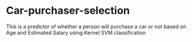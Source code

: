 # Car-purchaser-selection
This is a predictor of whether a person will purchase a car or not based on Age and Estimated Salary using Kernel SVM classification 
